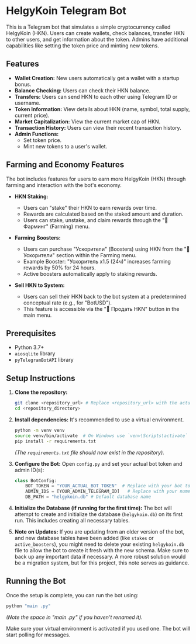 # HelgyKoin Telegram Bot

This is a Telegram bot that simulates a simple cryptocurrency called HelgyKoin (HKN). Users can create wallets, check balances, transfer HKN to other users, and get information about the token. Admins have additional capabilities like setting the token price and minting new tokens.

## Features

*   **Wallet Creation:** New users automatically get a wallet with a startup bonus.
*   **Balance Checking:** Users can check their HKN balance.
*   **Transfers:** Users can send HKN to each other using Telegram ID or username.
*   **Token Information:** View details about HKN (name, symbol, total supply, current price).
*   **Market Capitalization:** View the current market cap of HKN.
*   **Transaction History:** Users can view their recent transaction history.
*   **Admin Functions:**
    *   Set token price.
    *   Mint new tokens to a user's wallet.

## Farming and Economy Features

The bot includes features for users to earn more HelgyKoin (HKN) through farming and interaction with the bot's economy.

*   **HKN Staking:**
    *   Users can "stake" their HKN to earn rewards over time.
    *   Rewards are calculated based on the staked amount and duration.
    *   Users can stake, unstake, and claim rewards through the "🌾 Фарминг" (Farming) menu.

*   **Farming Boosters:**
    *   Users can purchase "Ускорители" (Boosters) using HKN from the "🚀 Ускорители" section within the Farming menu.
    *   Example Booster: "Ускоритель х1.5 (24ч)" increases farming rewards by 50% for 24 hours.
    *   Active boosters automatically apply to staking rewards.

*   **Sell HKN to System:**
    *   Users can sell their HKN back to the bot system at a predetermined conceptual rate (e.g., for "BotUSD").
    *   This feature is accessible via the "🏦 Продать HKN" button in the main menu.

## Prerequisites

*   Python 3.7+
*   `aiosqlite` library
*   `pyTelegramBotAPI` library

## Setup Instructions

1.  **Clone the repository:**
    ```bash
    git clone <repository_url> # Replace <repository_url> with the actual URL
    cd <repository_directory>
    ```

2.  **Install dependencies:**
    It's recommended to use a virtual environment.
    ```bash
    python -m venv venv
    source venv/bin/activate  # On Windows use `venv\Scripts\activate`
    pip install -r requirements.txt
    ```
    *(The `requirements.txt` file should now exist in the repository).*

3.  **Configure the Bot:**
    Open `config.py` and set your actual bot token and admin ID(s):
    ```python
    class BotConfig:
        BOT_TOKEN = "YOUR_ACTUAL_BOT_TOKEN"  # Replace with your bot token from BotFather
        ADMIN_IDS = [YOUR_ADMIN_TELEGRAM_ID]   # Replace with your numeric Telegram ID
        DB_PATH = "helgykoin.db" # Default database name
    ```

4.  **Initialize the Database (if running for the first time):**
    The bot will attempt to create and initialize the database (`helgykoin.db`) on its first run. This includes creating all necessary tables.

5.  **Note on Updates:** If you are updating from an older version of the bot, and new database tables have been added (like `stakes` or `active_boosters`), you might need to delete your existing `helgykoin.db` file to allow the bot to create it fresh with the new schema. Make sure to back up any important data if necessary. A more robust solution would be a migration system, but for this project, this note serves as guidance.


## Running the Bot

Once the setup is complete, you can run the bot using:

```bash
python "main .py"
```
*(Note the space in "main .py" if you haven't renamed it).*

Make sure your virtual environment is activated if you used one. The bot will start polling for messages.
